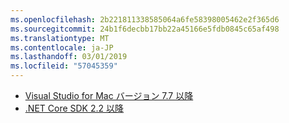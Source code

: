 ```yaml
---
ms.openlocfilehash: 2b221811338585064a6fe58398005462e2f365d6
ms.sourcegitcommit: 24b1f6decbb17bb22a45166e5fdb0845c65af498
ms.translationtype: MT
ms.contentlocale: ja-JP
ms.lasthandoff: 03/01/2019
ms.locfileid: "57045359"
---
```

* [Visual Studio for Mac バージョン 7.7 以降](https://www.visualstudio.com/downloads/)
* [.NET Core SDK 2.2 以降](https://www.microsoft.com/net/download/all)